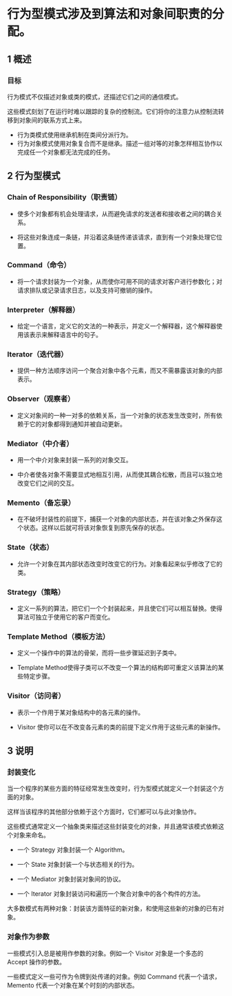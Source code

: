 # 行为型模式涉及到算法和对象间职责的分配。

## 1 概述

### 目标
行为模式不仅描述对象或类的模式，还描述它们之间的通信模式。

这些模式刻划了在运行时难以跟踪的复杂的控制流。它们将你的注意力从控制流转移到对象间的联系方式上来。

- 行为类模式使用继承机制在类间分派行为。
- 行为对象模式使用对象复合而不是继承。描述一组对等的对象怎样相互协作以完成任一个对象都无法完成的任务。

## 2 **行为型模式**

### **Chain of Responsibility（职责链）**

- 使多个对象都有机会处理请求，从而避免请求的发送者和接收者之间的耦合关系。

- 将这些对象连成一条链，并沿着这条链传递该请求，直到有一个对象处理它位置。

### **Command（命令）**

- 将一个请求封装为一个对象，从而使你可用不同的请求对客户进行参数化；对请求排队或记录请求日志，以及支持可撤销的操作。


### **Interpreter（解释器）**

- 给定一个语言，定义它的文法的一种表示，并定义一个解释器，这个解释器使用该表示来解释语言中的句子。

### **Iterator（迭代器）**

- 提供一种方法顺序访问一个聚合对象中各个元素，而又不需暴露该对象的内部表示。

### **Observer（观察者）**

- 定义对象间的一种一对多的依赖关系，当一个对象的状态发生改变时，所有依赖于它的对象都得到通知并被自动更新。


### **Mediator（中介者）**

- 用一个中介对象来封装一系列的对象交互。

- 中介者使各对象不需要显式地相互引用，从而使其耦合松散，而且可以独立地改变它们之间的交互。


### **Memento（备忘录）**

- 在不破坏封装性的前提下，捕获一个对象的内部状态，并在该对象之外保存这个状态。这样以后就可将该对象恢复到原先保存的状态。


### **State（状态）**

- 允许一个对象在其内部状态改变时改变它的行为。对象看起来似乎修改了它的类。

### **Strategy（策略）**

- 定义一系列的算法，把它们一个个封装起来，并且使它们可以相互替换。使得算法可独立于使用它的客户而变化。


### **Template Method（模板方法）**

- 定义一个操作中的算法的骨架，而将一些步骤延迟到子类中。

- Template Method使得子类可以不改变一个算法的结构即可重定义该算法的某些特定步骤。


### **Visitor（访问者）**

- 表示一个作用于某对象结构中的各元素的操作。

- Visitor 使你可以在不改变各元素的类的前提下定义作用于这些元素的新操作。


## 3 说明
### **封装变化**

当一个程序的某些方面的特征经常发生改变时，行为型模式就定义一个封装这个方面的对象。

这样当该程序的其他部分依赖于这个方面时，它们都可以与此对象协作。

这些模式通常定义一个抽象类来描述这些封装变化的对象，并且通常该模式依赖这个对象来命名。

- 一个 Strategy 对象封装一个 Algorithm。

- 一个 State 对象封装一个与状态相关的行为。

- 一个 Mediator 对象封装对象间的协议。

- 一个 Iterator 对象封装访问和遍历一个聚合对象中的各个构件的方法。

大多数模式有两种对象：封装该方面特征的新对象，和使用这些新的对象的已有对象。

### **对象作为参数**

一些模式引入总是被用作参数的对象。例如一个 Visitor 对象是一个多态的 Accept
操作的参数。

一些模式定义一些可作为令牌到处传递的对象。例如 Command 代表一个请求，Memento
代表一个对象在某个时刻的内部状态。
